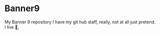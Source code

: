 # Banner9
My Banner 9 repository
I have my git hub staff, really, not at all just pretend. I live :pizza:,
